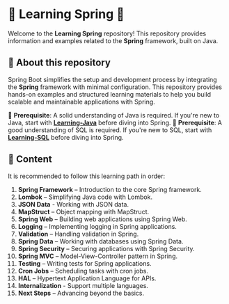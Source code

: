 # 🌱 Learning Spring 🌸

Welcome to the **Learning Spring** repository! This repository provides information and examples related to the **Spring** framework, built on Java.

## 🌿 About this repository

Spring Boot simplifies the setup and development process by integrating the **Spring** framework with minimal configuration. This repository provides hands-on examples and structured learning materials to help you build scalable and maintainable applications with Spring.

🔹 **Prerequisite**: A solid understanding of Java is required. If you're new to Java, start with **[Learning-Java](https://github.com/BZIvanov/Learning-Java)** before diving into Spring.
🔹 **Prerequisite**: A good understanding of SQL is required. If you're new to SQL, start with **[Learning-SQL](https://github.com/BZIvanov/Learning-SQL)** before diving into Spring.

## 🌼 Content

It is recommended to follow this learning path in order:

1. **Spring Framework** – Introduction to the core Spring framework.
2. **Lombok** – Simplifying Java code with Lombok.
3. **JSON Data** - Working with JSON data.
4. **MapStruct** – Object mapping with MapStruct.
5. **Spring Web** – Building web applications using Spring Web.
6. **Logging** – Implementing logging in Spring applications.
7. **Validation** – Handling validation in Spring.
8. **Spring Data** – Working with databases using Spring Data.
9. **Spring Security** – Securing applications with Spring Security.
10. **Spring MVC** – Model-View-Controller pattern in Spring.
11. **Testing** – Writing tests for Spring applications.
12. **Cron Jobs** – Scheduling tasks with cron jobs.
13. **HAL** – Hypertext Application Language for APIs.
14. **Internalization** - Support multiple languages.
15. **Next Steps** – Advancing beyond the basics.
